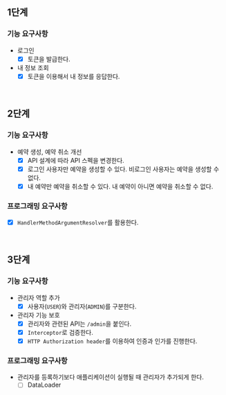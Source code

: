 ## 1단계

### 기능 요구사항

- 로그인
  - [x] 토큰을 발급한다.
- 내 정보 조회
  - [x] 토큰을 이용해서 내 정보를 응답한다.

<br/>

## 2단계

### 기능 요구사항
- 예약 생성, 예약 취소 개선
  - [x] API 설계에 따라 API 스펙을 변경한다.
  - [x] 로그인 사용자만 예약을 생성할 수 있다. 비로그인 사용자는 예약을 생성할 수 없다.
  - [x] 내 예약만 예약을 취소할 수 있다. 내 예약이 아니면 예약을 취소할 수 없다.

### 프로그래밍 요구사항
- [x] `HandlerMethodArgumentResolver`를 활용한다.

<br/>

## 3단계

### 기능 요구사항
- 관리자 역할 추가
  - [x] 사용자(`USER`)와 관리자(`ADMIN`)를 구분한다.
- 관리자 기능 보호
  - [x] 관리자와 관련된 API는 `/admin`을 붙인다.
  - [x] `Interceptor`로 검증한다.
  - [x] `HTTP Authorization header`를 이용하여 인증과 인가를 진행한다.

### 프로그래밍 요구사항
- 관리자를 등록하기보다 애플리케이션이 실행될 때 관리자가 추가되게 한다.
  - [ ] DataLoader
